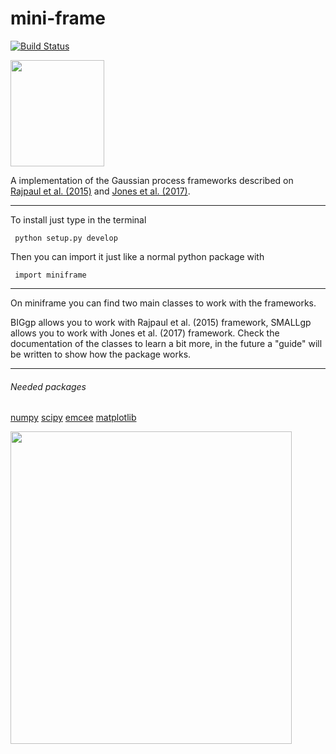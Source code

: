 # mini-frame
[![Build Status](https://travis-ci.org/jdavidrcamacho/mini-frame.svg?branch=master)](https://travis-ci.org/jdavidrcamacho/mini-frame)

<img align="center" width="150" height="170" src="https://musingsonmath.files.wordpress.com/2011/04/gauss_portrait.jpg">

A implementation of the Gaussian process frameworks described on [Rajpaul et al. (2015)](https://academic.oup.com/mnras/article/452/3/2269/1079217) and [Jones et al. (2017)](https://arxiv.org/abs/1711.01318). 

-------------------------

To install just type in the terminal

     python setup.py develop
  
Then you can import it just like a normal python package with
     
     import miniframe
     
-------------------------

On miniframe you can find two main classes to work with the frameworks.

BIGgp allows you to work with Rajpaul et al. (2015) framework, SMALLgp allows you to work with Jones et al. (2017) framework. Check the documentation of the classes to learn a bit more, in the future a "guide" will be written to show how the package works.

     
-------------------------

###### Needed packages
[numpy](http://www.numpy.org/)
[scipy](https://www.scipy.org/)
[emcee](http://dfm.io/emcee/current/)
[matplotlib](https://matplotlib.org/)


<img align="center" width="450" height="500" src="https://i.imgur.com/RFmLPld.png">
